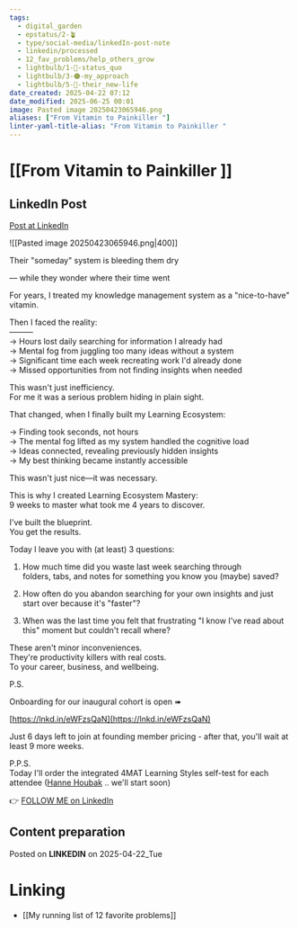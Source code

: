 ```yaml
---
tags:
  - digital_garden
  - epstatus/2-🪴
  - type/social-media/linkedIn-post-note
  - linkedin/processed
  - 12_fav_problems/help_others_grow
  - lightbulb/1-🔴-status_quo
  - lightbulb/3-🟠-my_approach
  - lightbulb/5-🔵-their_new-life
date_created: 2025-04-22 07:12
date_modified: 2025-06-25 00:01
image: Pasted image 20250423065946.png
aliases: ["From Vitamin to Painkiller "]
linter-yaml-title-alias: "From Vitamin to Painkiller "
---
```

# [[From Vitamin to Painkiller ]]

## LinkedIn Post

[Post at LinkedIn](https://www.linkedin.com/posts/sebastiankamilli_their-someday-system-is-bleeding-them-dry-activity-7320325617340551169-I7hc?utm_source=share&utm_medium=member_desktop&rcm=ACoAAA1M1pkBgWCYPhT45EpfLiHzViQqRWNCIv4)

![[Pasted image 20250423065946.png|400]]

Their "someday" system is bleeding them dry  
  
— while they wonder where their time went  
  
For years, I treated my knowledge management system as a "nice-to-have" vitamin.  
  
Then I faced the reality:  
———  
→ Hours lost daily searching for information I already had  
→ Mental fog from juggling too many ideas without a system  
→ Significant time each week recreating work I'd already done  
→ Missed opportunities from not finding insights when needed  
  
This wasn't just inefficiency.  
For me it was a serious problem hiding in plain sight.  
  
That changed, when I finally built my Learning Ecosystem:  
  
→ Finding took seconds, not hours  
→ The mental fog lifted as my system handled the cognitive load  
→ Ideas connected, revealing previously hidden insights  
→ My best thinking became instantly accessible  
  
This wasn't just nice—it was necessary.  
  
This is why I created Learning Ecosystem Mastery:  
9 weeks to master what took me 4 years to discover.  
  
I've built the blueprint.  
You get the results.  
  
Today I leave you with (at least) 3 questions:  
  
1) How much time did you waste last week searching through  
folders, tabs, and notes for something you know you (maybe) saved?  
  
2) How often do you abandon searching for your own insights and just start over because it's "faster"?  
  
3) When was the last time you felt that frustrating "I know I've read about this" moment but couldn't recall where?  
  
These aren't minor inconveniences.  
They're productivity killers with real costs.  
To your career, business, and wellbeing.  

P.S.  
  
Onboarding for our inaugural cohort is open ➠  
  
[https://lnkd.in/eWFzsQaN](https://lnkd.in/eWFzsQaN)  
  
Just 6 days left to join at founding member pricing - after that, you'll wait at least 9 more weeks.  

P.P.S.  
Today I'll order the integrated 4MAT Learning Styles self-test for each attendee ([Hanne Houbak](https://www.linkedin.com/in/hanne-houbak-4aa5252/) .. we'll start soon)

👉 [FOLLOW ME on LinkedIn](https://www.linkedin.com/comm/mynetwork/discovery-see-all?usecase=PEOPLE_FOLLOWS&followMember=sebastiankamilli)

## Content preparation

Posted on **LINKEDIN** on 2025-04-22_Tue

# Linking

+ [[My running list of 12 favorite problems]]